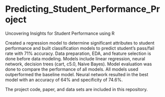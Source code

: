 # Predicting_Student_Performance_Project
Uncovering Insights for Student Performance using R


 Created a regression model to determine significant attributes to student performance and built classification models to predict student’s pass/fail rate with 71% accuracy. Data preparation, EDA, and feature selection is done before data modeling. Models include linear regression, neural network, decision trees (cart, c5.0, Naive Bayes). Model evaluation was done to compare the performance of all models. All models used outperformed the baseline model. Neural network resulted in the best model with an accuracy of 64% and specificity of 74.6%.
 
 
 The project code, paper, and data sets are included in this repository. 

